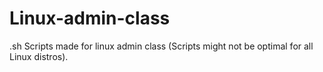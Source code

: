 # Linux-admin-class
.sh Scripts made for linux admin class 
(Scripts might not be optimal for all Linux distros).
